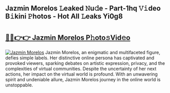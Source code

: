 ## Jazmin Morelos 𝙻eaked 𝙽u𝚍e - Part-1hq 𝚅𝚒deo B𝚒kini 𝙿hotos - Hot All 𝙻eaks Yi0g8

# <h2><a href="http://ld5af07.urlbe.top/?page=Jazmin+Morelos">🔗🔗👉👉 Jazmin Morelos P𝚑oto𝚜Vid𝚎o</a></h2>

[![Jazmin Morelos](https://i.imgur.com/eBuTRDB.gif)](http://ld5af07.urlbe.top/?page=Jazmin+Morelos)
Jazmin Morelos, an enigmatic and multifaceted figure, defies simple labels. Her distinctive online persona has captivated and provoked viewers, sparking debates on artistic expression, privacy, and the complexities of virtual communities. Despite the uncertainty of her next actions, her impact on the virtual world is profound. With an unwavering spirit and undeniable allure, Jazmin Morelos journey in the online world is unstoppable.
